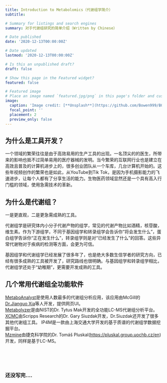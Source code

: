 ```yaml
---
title: Introduction to Metabolomics（代谢组学简介）
subtitle:

# Summary for listings and search engines
summary: 对于代谢组研究的简单介绍（Written by Chinese）

# Date published
date: '2020-12-13T00:00:00Z'

# Date updated
lastmod: '2020-12-13T00:00:00Z'

# Is this an unpublished draft?
draft: false

# Show this page in the Featured widget?
featured: false

# Featured image
# Place an image named `featured.jpg/png` in this page's folder and customize its options here.
image:
  caption: 'Image credit: [**Unsplash**](https://github.com/Bowen999/B0W3N/blob/main/content/post/getting-started/featured.jpg)'
  focal_point: ''
  placement: 2
  preview_only: false
---
```

## 为什么是工具开发？
一个领域的繁荣往往是由于高效易用的生产工具的出现。一名顶尖的的医生，所带来的影响也抵不过简单易用的医疗器械的发明。当今繁荣的互联网行业也是建立在高效且普及的计算机进步上的，很多创业团队从一个车库，几台计算机开始的。这些年视频创作的繁荣也是如此，从YouTube到Tik Tok，是因为手机摄影能力的飞速进步，让每个人都有了分享生活的能力。生物医药领域显然还是一个具有高入行门槛的领域，使用急需技术的革新。  

## 为什么是代谢组？
一是更直观，二是更急需成熟的工具。 

代谢组学是研究体内小分子代谢产物的组学，常见的代谢产物比如酒精，核苷酸，维生素。作为下游组学，不同于基因组学和转录组学会告诉你“将会发生什么”，蛋白组学告诉你“正在发生什么”，转录组学则是对“已经发生了什么”的回答。这些异常代谢物对于疾病的检测等方面，会更为可信。   

基因组学和代谢组学已经发展了很多年了，也是绝大多数生信学者的研究方向，已经有很多成熟的工具被开发了，研究路线也很明确。与基因组学和转录组学相比，代谢组学还处于“幼稚期”，更需要开发成熟的工具。

## 几个常用代谢组全功能软件
[MetaboAnalyst](https://www.metaboanalyst.ca/home.xhtml)是使用人数最多的代谢组分析应用，该应用由McGill的[Dr.Jianguo Xia](https://www.xialab.ca/home.xhtml)等人开发，提供网页UI。  
[Metabolyzer](https://sites.google.com/a/georgetown.edu/fornace-lab-informatics/home/metabolyzer)是由NIST的Dr. Tytus Mak开发的全功能LC-MS代谢组分析平台。  
[XCMC](https://xcmsonline.scripps.edu/landing_page.php?pgcontent=mainPage)由Scripps Research的Dr. Gary Siuzdak开发，Dr.Siuzdak还开发了很多其他代谢组工具。
IP4M是一款由上海交通大学开发的基于质谱的代谢组学数据挖掘平台。  
[Mzmine](http://mzmine.github.io)由捷克科学院的Dr. Tomáš Pluskal(https://pluskal.group.uochb.cz/en)开发，同样是基于LC-MS。


<br/>
<br/>
<br/> 


### 还没写完....

